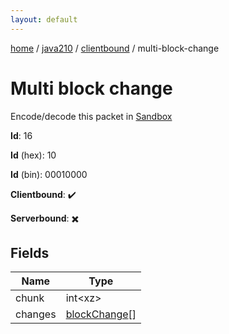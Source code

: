 ```yaml
---
layout: default
---
```


[home](/)  /  [java210](/protocol/java210)  /  [clientbound](/protocol/java210/clientbound)  /  multi-block-change

# Multi block change

Encode/decode this packet in [Sandbox](../../../sandbox/java210#Clientbound.MultiBlockChange)

**Id**: 16

**Id** (hex): 10

**Id** (bin): 00010000

**Clientbound**: ✔️

**Serverbound**: ✖️

## Fields

Name | Type
---|---
chunk | int&lt;xz&gt;
changes | [blockChange](/protocol/java210/types/block-change)[]

